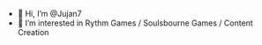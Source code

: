 - 👋 Hi, I’m @Jujan7
- 👀 I’m interested in Rythm Games / Soulsbourne Games / Content Creation

<!---
Jujan77/Jujan77 is a ✨ special ✨ repository because its `README.md` (this file) appears on your GitHub profile.
You can click the Preview link to take a look at your changes.
--->
